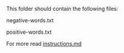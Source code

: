 This folder should contain the following files:

negative-words.txt

positive-words.txt


For more read [instructions.md](../../instructions.md)
